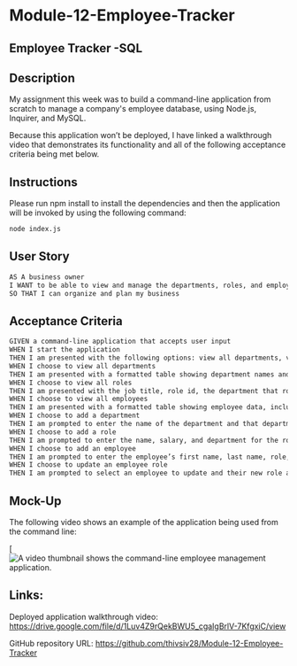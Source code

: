 # Module-12-Employee-Tracker
## Employee Tracker -SQL


## Description

My assignment this week was to build a command-line application from scratch to manage a company's employee database, using Node.js, Inquirer, and MySQL.

Because this application won’t be deployed, I have linked a walkthrough video that demonstrates its functionality and all of the following acceptance criteria being met below. 

## Instructions

Please run npm install to install the dependencies and then the application will be invoked by using the following command:

```bash
node index.js
```



## User Story

```md
AS A business owner
I WANT to be able to view and manage the departments, roles, and employees in my company
SO THAT I can organize and plan my business
```

## Acceptance Criteria

```md
GIVEN a command-line application that accepts user input
WHEN I start the application
THEN I am presented with the following options: view all departments, view all roles, view all employees, add a department, add a role, add an employee, and update an employee role
WHEN I choose to view all departments
THEN I am presented with a formatted table showing department names and department ids
WHEN I choose to view all roles
THEN I am presented with the job title, role id, the department that role belongs to, and the salary for that role
WHEN I choose to view all employees
THEN I am presented with a formatted table showing employee data, including employee ids, first names, last names, job titles, departments, salaries, and managers that the employees report to
WHEN I choose to add a department
THEN I am prompted to enter the name of the department and that department is added to the database
WHEN I choose to add a role
THEN I am prompted to enter the name, salary, and department for the role and that role is added to the database
WHEN I choose to add an employee
THEN I am prompted to enter the employee’s first name, last name, role, and manager, and that employee is added to the database
WHEN I choose to update an employee role
THEN I am prompted to select an employee to update and their new role and this information is updated in the database 
```

## Mock-Up

The following video shows an example of the application being used from the command line:

[![A video thumbnail shows the command-line employee management application.](./assets/walkthroughdemo.gif)




## Links:

Deployed application walkthrough video: 
https://drive.google.com/file/d/1Luv4Z9rQekBWU5_cgaIgBrlV-7KfgxiC/view

GitHub repository URL: 
https://github.com/thivsiv28/Module-12-Employee-Tracker



